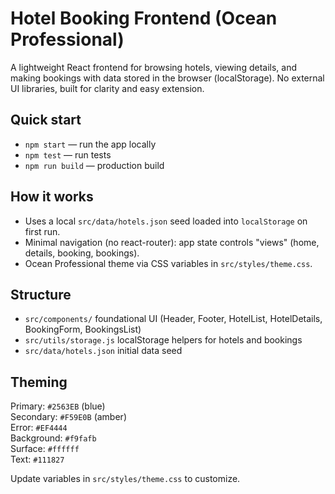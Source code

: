 # Hotel Booking Frontend (Ocean Professional)

A lightweight React frontend for browsing hotels, viewing details, and making bookings with data stored in the browser (localStorage). No external UI libraries, built for clarity and easy extension.

## Quick start

- `npm start` — run the app locally
- `npm test` — run tests
- `npm run build` — production build

## How it works

- Uses a local `src/data/hotels.json` seed loaded into `localStorage` on first run.
- Minimal navigation (no react-router): app state controls "views" (home, details, booking, bookings).
- Ocean Professional theme via CSS variables in `src/styles/theme.css`.

## Structure

- `src/components/` foundational UI (Header, Footer, HotelList, HotelDetails, BookingForm, BookingsList)
- `src/utils/storage.js` localStorage helpers for hotels and bookings
- `src/data/hotels.json` initial data seed

## Theming

Primary: `#2563EB` (blue)  
Secondary: `#F59E0B` (amber)  
Error: `#EF4444`  
Background: `#f9fafb`  
Surface: `#ffffff`  
Text: `#111827`

Update variables in `src/styles/theme.css` to customize.

